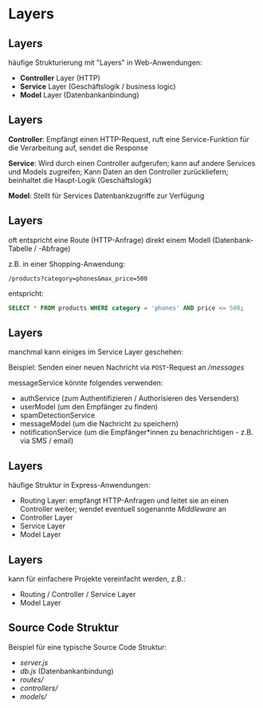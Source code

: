 # Layers

## Layers

häufige Strukturierung mit "Layers" in Web-Anwendungen:

- **Controller** Layer (HTTP)
- **Service** Layer (Geschäftslogik / business logic)
- **Model** Layer (Datenbankanbindung)

## Layers

**Controller**: Empfängt einen HTTP-Request, ruft eine Service-Funktion für die Verarbeitung auf, sendet die Response

**Service**: Wird durch einen Controller aufgerufen; kann auf andere Services und Models zugreifen; Kann Daten an den Controller zurückliefern; beinhaltet die Haupt-Logik (Geschäftslogik)

**Model**: Stellt für Services Datenbankzugriffe zur Verfügung

## Layers

oft entspricht eine Route (HTTP-Anfrage) direkt einem Modell (Datenbank-Tabelle / -Abfrage)

z.B. in einer Shopping-Anwendung:

```text
/products?category=phones&max_price=500
```

entspricht:

```sql
SELECT * FROM products WHERE category = 'phones' AND price <= 500;
```

## Layers

manchmal kann einiges im Service Layer geschehen:

Beispiel: Senden einer neuen Nachricht via `POST`-Request an _/messages_

messageService könnte folgendes verwenden:

- authService (zum Authentifizieren / Authorisieren des Versenders)
- userModel (um den Empfänger zu finden)
- spamDetectionService
- messageModel (um die Nachricht zu speichern)
- notificationService (um die Empfänger\*innen zu benachrichtigen - z.B. via SMS / email)

## Layers

häufige Struktur in Express-Anwendungen:

- Routing Layer: empfängt HTTP-Anfragen und leitet sie an einen Controller weiter; wendet eventuell sogenannte _Middleware_ an
- Controller Layer
- Service Layer
- Model Layer

## Layers

kann für einfachere Projekte vereinfacht werden, z.B.:

- Routing / Controller / Service Layer
- Model Layer

## Source Code Struktur

Beispiel für eine typische Source Code Struktur:

- _server.js_
- _db.js_ (Datenbankanbindung)
- _routes/_
- _controllers/_
- _models/_
